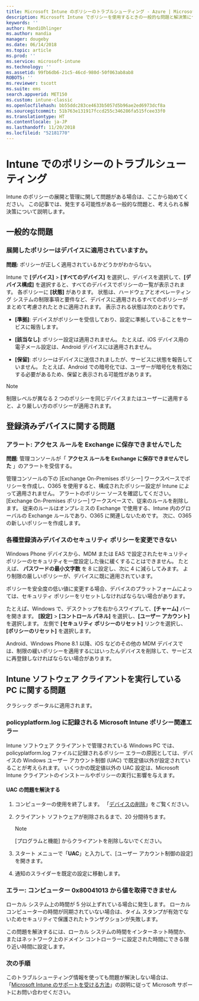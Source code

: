 ```yaml
---
title: Microsoft Intune のポリシーのトラブルシューティング - Azure | Microsoft Docs
description: Microsoft Intune でポリシーを使用するときの一般的な問題と解決策について説明します
keywords: ''
author: MandiOhlinger
ms.author: mandia
manager: dougeby
ms.date: 06/14/2018
ms.topic: article
ms.prod: ''
ms.service: microsoft-intune
ms.technology: ''
ms.assetid: 99fb6db6-21c5-46cd-980d-50f063ab8ab8
ROBOTS: ''
ms.reviewer: tscott
ms.suite: ems
search.appverid: MET150
ms.custom: intune-classic
ms.openlocfilehash: bb55ddc283ce4633b5057d5b96ae2ed6973dcf8a
ms.sourcegitcommit: 51b763e131917fccd255c346286fa515fcee33f0
ms.translationtype: HT
ms.contentlocale: ja-JP
ms.lasthandoff: 11/20/2018
ms.locfileid: "52181770"
---
```

# <a name="troubleshoot-policies-in-intune"></a>Intune でのポリシーのトラブルシューティング

Intune のポリシーの展開と管理に関して問題がある場合は、ここから始めてください。 この記事では、発生する可能性がある一般的な問題と、考えられる解決策について説明します。

## <a name="general-issues"></a>一般的な問題

### <a name="was-a-deployed-policy-applied-to-the-device"></a>展開したポリシーはデバイスに適用されていますか。
**問題:** ポリシーが正しく適用されているかどうかがわからない。

Intune で **[デバイス]** > **[すべてのデバイス]** を選択し、デバイスを選択して、**[デバイス構成]** を選択すると、すべてのデバイスでポリシーの一覧が表示されます。 各ポリシーに **[状態]** があります。 状態は、ハードウェアとオペレーティング システムの制限事項と要件など、デバイスに適用されるすべてのポリシーがまとめて考慮されたときに適用されます。 表示される状態は次のとおりです。

- **[準拠]**: デバイスがポリシーを受信しており、設定に準拠していることをサービスに報告します。

- **[該当なし]**: ポリシー設定は適用されません。 たとえば、iOS デバイス用の電子メール設定は、Android デバイスには適用されません。

- **[保留]**: ポリシーはデバイスに送信されましたが、サービスに状態を報告していません。 たとえば、Android での暗号化では、ユーザーが暗号化を有効にする必要があるため、保留と表示される可能性があります。

> [!NOTE]
> 制限レベルが異なる 2 つのポリシーを同じデバイスまたはユーザーに適用すると、より厳しい方のポリシーが適用されます。

## <a name="issues-with-enrolled-devices"></a>登録済みデバイスに関する問題

### <a name="alert-saving-of-access-rules-to-exchange-has-failed"></a>アラート: アクセス ルールを Exchange に保存できませんでした
**問題**: 管理コンソールが「 **アクセス ルールを Exchange に保存できませんでした** 」のアラートを受信する。

管理コンソールの下の [Exchange On-Premises ポリシー] ワークスペースでポリシーを作成し、O365 を使用すると、構成されたポリシー設定が Intune によって適用されません。 アラートのポリシー ソースを確認してください。  [Exchange On-Premises ポリシー] ワークスペースで、従来のルールを削除します。 従来のルールはオンプレミスの Exchange で使用する、Intune 内のグローバルの Exchange ルールであり、O365 に関連しないためです。 次に、O365 の新しいポリシーを作成します。

### <a name="cannot-change-security-policy-for-various-enrolled-devices"></a>各種登録済みデバイスのセキュリティ ポリシーを変更できない
Windows Phone デバイスから、MDM または EAS で設定されたセキュリティ ポリシーのセキュリティを一度設定した後に緩くすることはできません。 たとえば、 **パスワードの最小文字数** を 8 に設定し、次に 4 に減らしてみます。 より制限の厳しいポリシーが、デバイスに既に適用されています。

ポリシーを安全度の低い値に変更する場合、デバイスのプラットフォームによっては、セキュリティ ポリシーをリセットしなければならない場合があります。

たとえば、Windows で、デスクトップを右からスワイプして、**[チャーム]** バーを開きます。 **[設定]** > **[コントロール パネル]** を選択し、**[ユーザー アカウント]** を選択します。 左側で **[セキュリティ ポリシーのリセット]** リンクを選択し、**[ポリシーのリセット]** を選択します。

Android、Windows Phone 8.1 以降、iOS などのその他の MDM デバイスでは、制限の緩いポリシーを適用するにはいったんデバイスを削除して、サービスに再登録しなければならない場合があります。

## <a name="issues-with-pcs-that-run-the-intune-software-client"></a>Intune ソフトウェア クライアントを実行している PC に関する問題

クラシック ポータルに適用されます。

### <a name="microsoft-intune-policy-related-errors-in-policyplatformlog"></a>policyplatform.log に記録される Microsoft Intune ポリシー関連エラー
Intune ソフトウェア クライアントで管理されている Windows PC では、policyplatform.log ファイルに記録されるポリシー エラーの原因としては、デバイスの Windows ユーザー アカウント制御 (UAC) で既定値以外が設定されていることが考えられます。 いくつかの既定値以外の UAC 設定は、Microsoft Intune クライアントのインストールやポリシーの実行に影響を与えます。

#### <a name="resolve-uac-issues"></a>UAC の問題を解決する

1. コンピューターの使用を終了します。 「[デバイスの削除](devices-wipe.md)」をご覧ください。

2. クライアント ソフトウェアが削除されるまで、20 分間待ちます。

    > [!NOTE]
    > [プログラムと機能] からクライアントを削除しないでください。

3. スタート メニューで「**UAC**」と入力して、[ユーザー アカウント制御の設定] を開きます。

4. 通知のスライダーを既定の設定に移動します。

### <a name="error-cannot-obtain-the-value-from-the-computer-0x80041013"></a>エラー: コンピューター 0x80041013 から値を取得できません
ローカル システム上の時間が 5 分以上ずれている場合に発生します。 ローカル コンピューターの時間が同期されていない場合は、タイム スタンプが有効でないためセキュリティで保護されたトランザクションが失敗します。

この問題を解決するには、ローカル システムの時間をインターネット時間か、またはネットワーク上のドメイン コントローラーに設定された時間にできる限り近い時間に設定します。

### <a name="next-steps"></a>次の手順
このトラブルシューティング情報を使っても問題が解決しない場合は、「[Microsoft Intune のサポートを受ける方法](get-support.md)」の説明に従って Microsoft サポートにお問い合わせください。
